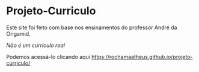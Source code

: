 # Projeto-Curriculo

Este site foi feito com base nos ensinamentos do professor André da Origamid.

*Não é um currículo real*

Podemos acessá-lo clicando aqui https://rochamaatheus.github.io/projeto-curriculo/
